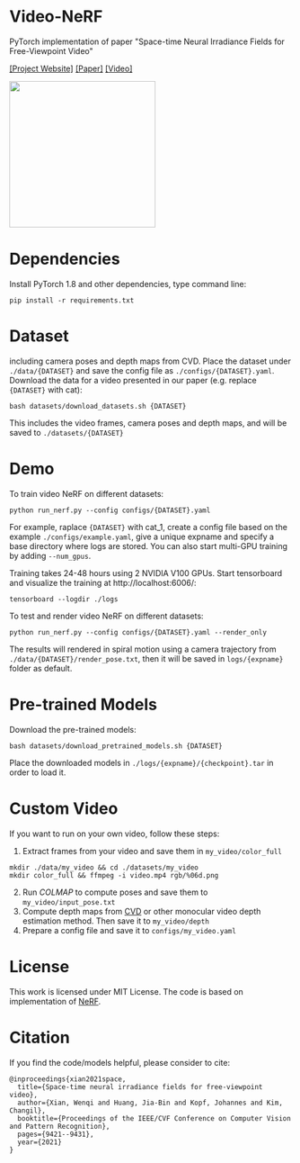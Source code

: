 # Video-NeRF
PyTorch implementation of paper "Space-time Neural Irradiance Fields for Free-Viewpoint Video"

[[Project Website]](https://video-nerf.github.io/)
[[Paper]](https://arxiv.org/abs/2011.12950)
[[Video]](https://www.youtube.com/watch?v=2tN8ghNu2sI&t=1s)

<img src='teaser.gif' height="260px"/>

# Dependencies
Install PyTorch 1.8 and other dependencies, type command line:
```
pip install -r requirements.txt
```

# Dataset

including camera poses and depth maps from CVD. Place the dataset under `./data/{DATASET}` and save the config file as `./configs/{DATASET}.yaml`.
Download the data for a video presented in our paper (e.g. replace `{DATASET}` with cat):
```
bash datasets/download_datasets.sh {DATASET}
```
This includes the video frames, camera poses and depth maps, and will be saved to `./datasets/{DATASET}`

# Demo

To train video NeRF on different datasets:
```
python run_nerf.py --config configs/{DATASET}.yaml
```
For example, raplace `{DATASET}` with cat_1, create a config file based on the example `./configs/example.yaml`, give a unique expname and specify a base directory where logs are stored. You can also start multi-GPU training by adding `--num_gpus`.

Training takes 24-48 hours using 2 NVIDIA V100 GPUs. Start tensorboard and visualize the training at http://localhost:6006/:
```
tensorboard --logdir ./logs
```

To test and render video NeRF on different datasets:
```
python run_nerf.py --config configs/{DATASET}.yaml --render_only
```
The results will rendered in spiral motion using a camera trajectory from `./data/{DATASET}/render_pose.txt`, then it will be saved in `logs/{expname}` folder as default. 

# Pre-trained Models

Download the pre-trained models:
```
bash datasets/download_pretrained_models.sh {DATASET}
```
Place the downloaded models in `./logs/{expname}/{checkpoint}.tar` in order to load it.

# Custom Video

If you want to run on your own video, follow these steps:
1. Extract frames from your video and save them in `my_video/color_full`
```
mkdir ./data/my_video && cd ./datasets/my_video 
mkdir color_full && ffmpeg -i video.mp4 rgb/%06d.png
```
2. Run *COLMAP* to compute poses and save them to `my_video/input_pose.txt`
3. Compute depth maps from [CVD](https://github.com/facebookresearch/consistent_depth) or other monocular video depth estimation method. Then save it to `my_video/depth`
4. Prepare a config file and save it to `configs/my_video.yaml`

# License 

This work is licensed under MIT License.
The code is based on implementation of [NeRF](https://github.com/yenchenlin/nerf-pytorch).

# Citation

If you find the code/models helpful, please consider to cite:
```
@inproceedings{xian2021space,
  title={Space-time neural irradiance fields for free-viewpoint video},
  author={Xian, Wenqi and Huang, Jia-Bin and Kopf, Johannes and Kim, Changil},
  booktitle={Proceedings of the IEEE/CVF Conference on Computer Vision and Pattern Recognition},
  pages={9421--9431},
  year={2021}
}
```

